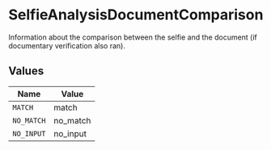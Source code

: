 # SelfieAnalysisDocumentComparison

Information about the comparison between the selfie and the document (if documentary verification also ran).


## Values

| Name       | Value      |
| ---------- | ---------- |
| `MATCH`    | match      |
| `NO_MATCH` | no_match   |
| `NO_INPUT` | no_input   |